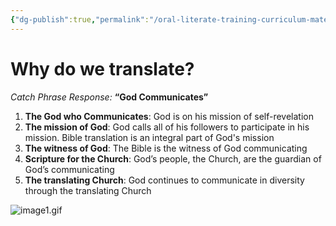 ```yaml
---
{"dg-publish":true,"permalink":"/oral-literate-training-curriculum-materials/5x5-training-curriculum/1-why-do-we-translate-god-communicates/why-do-we-translate/"}
---
```



# Why do we translate?

*Catch Phrase Response:* **“God Communicates”**

1. **The God who Communicates**: God is on his mission of self-revelation
2. **The mission of God**: God calls all of his followers to participate in his mission. Bible translation is an integral part of God's mission 
3. **The witness of God**: The Bible is the witness of God communicating
4. **Scripture for the Church**: God’s people, the Church, are the guardian of God’s communicating
5. **The translating Church**: God continues to communicate in diversity through the translating Church

![image1.gif](https://lh4.googleusercontent.com/Ftc8B0JDLKmRQG_1PSYLUJ_709qpNblnyTQixIr1RPAkxkrDD-vD8BHcB3JcrLquNQ6T-ABm6Fq9dNyhZRQq6FVCkN7C-d8rr1ZRcakFQSolqg-iZGtmHa8_WCMFZ5qGdXruf-Gwo2Glcl2neijXYA)